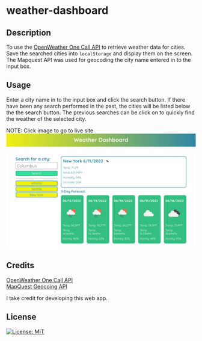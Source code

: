 # weather-dashboard

## Description

To use the [OpenWeather One Call API](https://openweathermap.org/api/one-call-api) to retrieve weather data for cities. Save the searched cities into `localStorage` and display them on the screen. The Mapquest API was used for geocoding the city name entered in to the input box.


## Usage

Enter a city name in to the input box and click the search button. If there have been any search performed in the past, the cities will be listed below the the search button. The previous searches can be click on to quickly find the weather of the selected city.


NOTE: Click image to go to live site
[![screen-shot](./Assets/images/weather_dashboard.png)](https://gnimelf.github.io/weather-dashboard/)


## Credits

[OpenWeather One Call API](https://openweathermap.org/api/one-call-api)\
[MapQuest Geocoing API](https://developer.mapquest.com/documentation/geocoding-api)

I take credit for developing this web app.

## License
[![License: MIT](https://img.shields.io/badge/License-MIT-yellow.svg)](https://opensource.org/licenses/MIT)

